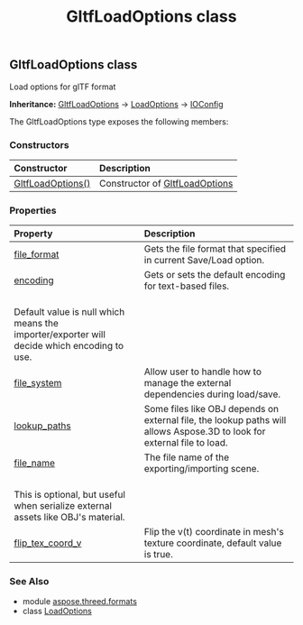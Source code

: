 ﻿---
title: GltfLoadOptions class
second_title: Aspose.3D for Python via .NET API References
description: 
type: docs
weight: 100
url: /python-net/aspose.threed.formats/gltfloadoptions/
is_root: false
---

## GltfLoadOptions class

Load options for glTF format



**Inheritance:** [GltfLoadOptions](/3d/python-net/aspose.threed.formats/gltfloadoptions) → 
[LoadOptions](/3d/python-net/aspose.threed.formats/loadoptions) → 
[IOConfig](/3d/python-net/aspose.threed.formats/ioconfig)



The GltfLoadOptions type exposes the following members:

### Constructors
| Constructor | Description |
| :- | :- |
| [GltfLoadOptions()](/3d/python-net/aspose.threed.formats/gltfloadoptions/__init__/#) | Constructor of [GltfLoadOptions](/3d/python-net/aspose.threed.formats/gltfloadoptions) |


### Properties
| Property | Description |
| :- | :- |
| [file_format](/3d/python-net/aspose.threed.formats/gltfloadoptions/file_format) | Gets the file format that specified in current Save/Load option. |
| [encoding](/3d/python-net/aspose.threed.formats/gltfloadoptions/encoding) | Gets or sets the default encoding for text-based files.<br/>Default value is null which means the importer/exporter will decide which encoding to use. |
| [file_system](/3d/python-net/aspose.threed.formats/gltfloadoptions/file_system) | Allow user to handle how to manage the external dependencies during load/save. |
| [lookup_paths](/3d/python-net/aspose.threed.formats/gltfloadoptions/lookup_paths) | Some files like OBJ depends on external file, the lookup paths will allows Aspose.3D to look for external file to load. |
| [file_name](/3d/python-net/aspose.threed.formats/gltfloadoptions/file_name) | The file name of the exporting/importing scene.<br/>This is optional, but useful when serialize external assets like OBJ's material. |
| [flip_tex_coord_v](/3d/python-net/aspose.threed.formats/gltfloadoptions/flip_tex_coord_v) | Flip the v(t) coordinate in mesh's texture coordinate, default value is true. |


### See Also

* module [aspose.threed.formats](../)
* class [LoadOptions](/3d/python-net/aspose.threed.formats/loadoptions)
